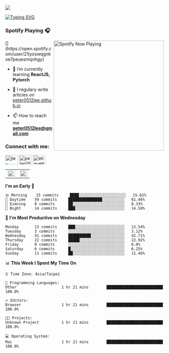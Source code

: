 ![](https://komarev.com/ghpvc/?username=peter0512lee&color=ff69b4)

[![Typing SVG](https://readme-typing-svg.herokuapp.com?color=F742BA&size=22&lines=Hi!+I'm+JYL)](https://git.io/typing-svg)

<h3 align="left">Spotify Playing 🎧</h3>
[<img src="https://spotify-now-playing.peter0512lee.vercel.app/api/spotify-playing" alt="Spotify Now Playing" width="350" align="right" />](https://open.spotify.com/user/21iyoswqgnkoe7peuesmqnhgy)

- 🌱 I’m currently learning **ReactJS, Pytorch**

- 📝 I regulary write articles on [peter0512lee.github.io](https://peter0512lee.github.io/)

- 📫 How to reach me **peter0512lee@gmail.com**

<h3 align="left">Connect with me:</h3>
<p align="left">
<a href="https://linkedin.com/in/jie-ying-li-b43a1416b" target="blank"><img align="center" src="https://cdn.jsdelivr.net/npm/simple-icons@3.0.1/icons/linkedin.svg" alt="jie-ying-li-b43a1416b" height="30" width="40" /></a>
<a href="https://fb.com/peter0512lee" target="blank"><img align="center" src="https://cdn.jsdelivr.net/npm/simple-icons@3.0.1/icons/facebook.svg" alt="peter0512lee" height="30" width="40" /></a>
<a href="https://instagram.com/etiquette_ying" target="blank"><img align="center" src="https://cdn.jsdelivr.net/npm/simple-icons@3.0.1/icons/instagram.svg" alt="etiquette_ying" height="30" width="40" /></a>
</p>

<table><tr><td valign="top" width="50%">

<img src="https://github-readme-stats.vercel.app/api?username=peter0512lee&theme=vue-dark&show_icons=true&locale=en&hide_title=true" align="left" style="width: 100%" />

</td><td valign="top" width="50%">

<img src="https://github-readme-stats.vercel.app/api/top-langs?username=peter0512lee&theme=vue-dark&show_icons=true&locale=en&layout=compact&card_width=445" align="left" style="width: 100%" />

</td></tr></table>  

<!--START_SECTION:waka-->
**I'm an Early 🐤** 

```text
🌞 Morning    15 commits     ████░░░░░░░░░░░░░░░░░░░░░   15.62% 
🌆 Daytime    59 commits     ███████████████░░░░░░░░░░   61.46% 
🌃 Evening    8 commits      ██░░░░░░░░░░░░░░░░░░░░░░░   8.33% 
🌙 Night      14 commits     ███░░░░░░░░░░░░░░░░░░░░░░   14.58%

```
📅 **I'm Most Productive on Wednesday** 

```text
Monday       13 commits     ███░░░░░░░░░░░░░░░░░░░░░░   13.54% 
Tuesday      3 commits      ░░░░░░░░░░░░░░░░░░░░░░░░░   3.12% 
Wednesday    41 commits     ██████████░░░░░░░░░░░░░░░   42.71% 
Thursday     22 commits     █████░░░░░░░░░░░░░░░░░░░░   22.92% 
Friday       0 commits      ░░░░░░░░░░░░░░░░░░░░░░░░░   0.0% 
Saturday     6 commits      █░░░░░░░░░░░░░░░░░░░░░░░░   6.25% 
Sunday       11 commits     ██░░░░░░░░░░░░░░░░░░░░░░░   11.46%

```


📊 **This Week I Spent My Time On** 

```text
⌚︎ Time Zone: Asia/Taipei

💬 Programming Languages: 
Other                    1 hr 21 mins        █████████████████████████   100.0%

🔥 Editors: 
Browser                  1 hr 21 mins        █████████████████████████   100.0%

🐱‍💻 Projects: 
Unknown Project          1 hr 21 mins        █████████████████████████   100.0%

💻 Operating System: 
Mac                      1 hr 21 mins        █████████████████████████   100.0%

```


<!--END_SECTION:waka-->


<!--
**peter0512lee/peter0512lee** is a ✨ _special_ ✨ repository because its `README.md` (this file) appears on your GitHub profile.

